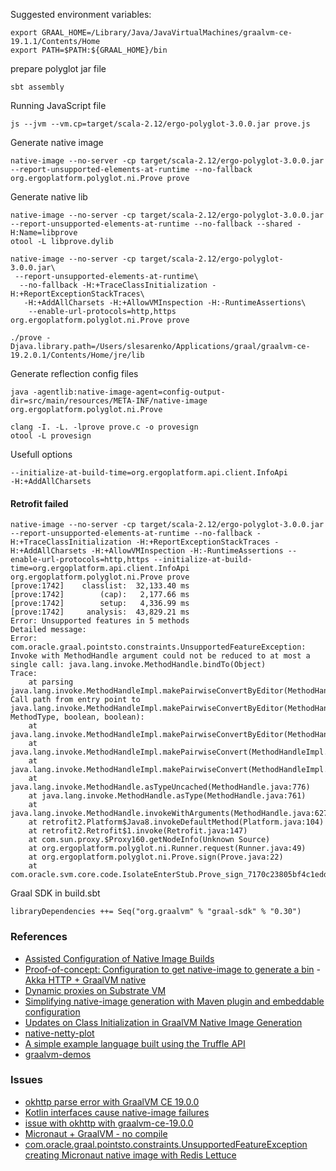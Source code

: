 
Suggested environment variables:

```
export GRAAL_HOME=/Library/Java/JavaVirtualMachines/graalvm-ce-19.1.1/Contents/Home
export PATH=$PATH:${GRAAL_HOME}/bin
```

prepare polyglot jar file
```
sbt assembly
```

Running JavaScript file
```
js --jvm --vm.cp=target/scala-2.12/ergo-polyglot-3.0.0.jar prove.js
```

Generate native image
```
native-image --no-server -cp target/scala-2.12/ergo-polyglot-3.0.0.jar --report-unsupported-elements-at-runtime --no-fallback org.ergoplatform.polyglot.ni.Prove prove
```

Generate native lib
```
native-image --no-server -cp target/scala-2.12/ergo-polyglot-3.0.0.jar --report-unsupported-elements-at-runtime --no-fallback --shared -H:Name=libprove
otool -L libprove.dylib

native-image --no-server -cp target/scala-2.12/ergo-polyglot-3.0.0.jar\
 --report-unsupported-elements-at-runtime\
  --no-fallback -H:+TraceClassInitialization -H:+ReportExceptionStackTraces\
   -H:+AddAllCharsets -H:+AllowVMInspection -H:-RuntimeAssertions\
    --enable-url-protocols=http,https org.ergoplatform.polyglot.ni.Prove prove
    
./prove -Djava.library.path=/Users/slesarenko/Applications/graal/graalvm-ce-19.2.0.1/Contents/Home/jre/lib
```

Generate reflection config files
```
java -agentlib:native-image-agent=config-output-dir=src/main/resources/META-INF/native-image org.ergoplatform.polyglot.ni.Prove
```

```
clang -I. -L. -lprove prove.c -o provesign
otool -L provesign
```

Usefull options 
```
--initialize-at-build-time=org.ergoplatform.api.client.InfoApi
-H:+AddAllCharsets
```

#### Retrofit failed

```
native-image --no-server -cp target/scala-2.12/ergo-polyglot-3.0.0.jar --report-unsupported-elements-at-runtime --no-fallback -H:+TraceClassInitialization -H:+ReportExceptionStackTraces -H:+AddAllCharsets -H:+AllowVMInspection -H:-RuntimeAssertions --enable-url-protocols=http,https --initialize-at-build-time=org.ergoplatform.api.client.InfoApi org.ergoplatform.polyglot.ni.Prove prove
[prove:1742]    classlist:  32,133.40 ms
[prove:1742]        (cap):   2,177.66 ms
[prove:1742]        setup:   4,336.99 ms
[prove:1742]     analysis:  43,829.21 ms
Error: Unsupported features in 5 methods
Detailed message:
Error: com.oracle.graal.pointsto.constraints.UnsupportedFeatureException: Invoke with MethodHandle argument could not be reduced to at most a single call: java.lang.invoke.MethodHandle.bindTo(Object)
Trace:
	at parsing java.lang.invoke.MethodHandleImpl.makePairwiseConvertByEditor(MethodHandleImpl.java:221)
Call path from entry point to java.lang.invoke.MethodHandleImpl.makePairwiseConvertByEditor(MethodHandle, MethodType, boolean, boolean):
	at java.lang.invoke.MethodHandleImpl.makePairwiseConvertByEditor(MethodHandleImpl.java:207)
	at java.lang.invoke.MethodHandleImpl.makePairwiseConvert(MethodHandleImpl.java:194)
	at java.lang.invoke.MethodHandleImpl.makePairwiseConvert(MethodHandleImpl.java:380)
	at java.lang.invoke.MethodHandle.asTypeUncached(MethodHandle.java:776)
	at java.lang.invoke.MethodHandle.asType(MethodHandle.java:761)
	at java.lang.invoke.MethodHandle.invokeWithArguments(MethodHandle.java:627)
	at retrofit2.Platform$Java8.invokeDefaultMethod(Platform.java:104)
	at retrofit2.Retrofit$1.invoke(Retrofit.java:147)
	at com.sun.proxy.$Proxy160.getNodeInfo(Unknown Source)
	at org.ergoplatform.polyglot.ni.Runner.request(Runner.java:49)
	at org.ergoplatform.polyglot.ni.Prove.sign(Prove.java:22)
	at com.oracle.svm.core.code.IsolateEnterStub.Prove_sign_7170c23805bf4c1edd7b2739186087c5f31f1aec(generated:0)
```

Graal SDK in build.sbt
```
libraryDependencies ++= Seq("org.graalvm" % "graal-sdk" % "0.30")
```

### References

- [Assisted Configuration of Native Image Builds](https://github.com/oracle/graal/blob/master/substratevm/CONFIGURE.md)
- [Proof-of-concept: Configuration to get native-image to generate a bin](https://github.com/cloudstateio/cloudstate/pull/56)
*-* [Akka HTTP + GraalVM native](https://github.com/vmencik/akka-graal-native/blob/master/README.md#logging)
- [Dynamic proxies on Substrate VM](https://github.com/oracle/graal/blob/master/substratevm/DYNAMIC_PROXY.md)
- [Simplifying native-image generation with Maven plugin and embeddable configuration](https://medium.com/graalvm/simplifying-native-image-generation-with-maven-plugin-and-embeddable-configuration-d5b283b92f57)
- [Updates on Class Initialization in GraalVM Native Image Generation](https://medium.com/graalvm/updates-on-class-initialization-in-graalvm-native-image-generation-c61faca461f7)
- [native-netty-plot](https://github.com/graalvm/graalvm-demos/tree/master/native-netty-plot)
- [A simple example language built using the Truffle API](https://github.com/graalvm/simplelanguage)
- [graalvm-demos](https://github.com/graalvm/graalvm-demos)

### Issues
- [okhttp parse error with GraalVM CE 19.0.0](https://github.com/oracle/graal/issues/1521)
- [Kotlin interfaces cause native-image failures](https://github.com/oracle/graal/issues/1549)
- [issue with okhttp with graalvm-ce-19.0.0](https://github.com/oracle/graal/issues/1294)
- [Micronaut + GraalVM - no compile](https://github.com/flowable/flowable-engine/issues/1974)
- [com.oracle.graal.pointsto.constraints.UnsupportedFeatureException creating Micronaut native image with Redis Lettuce](https://github.com/oracle/graal/issues/1036)
